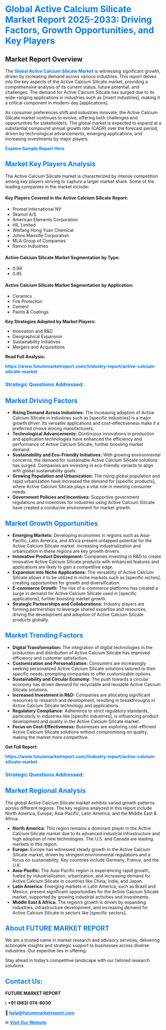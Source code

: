 <h1 style="color: #007BFF;">Global Active Calcium Silicate Market Report 2025-2033: Driving Factors, Growth Opportunities, and Key Players</h1>

<section id="overview">
<h2>Market Report Overview</h2>
<p>The <a href="https://www.futuremarketreport.com//industry-report/active-calcium-silicate-market" style="color: #007BFF; text-decoration: none;"><strong>Global Active Calcium Silicate Market</strong></a> is witnessing significant growth, driven by increasing demand across various industries. This report delves into the key aspects of the Active Calcium Silicate market, providing a comprehensive analysis of its current status, future potential, and challenges. The demand for Active Calcium Silicate has surged due to its wide-ranging applications in industries such as [insert industries], making it a critical component in modern-day [applications].</p>
<p>As consumer preferences shift and industries innovate, the Active Calcium Silicate market continues to evolve, offering both challenges and opportunities for stakeholders. The global market is expected to expand at a substantial compound annual growth rate (CAGR) over the forecast period, driven by technological advancements, emerging applications, and increasing investments by major players.</p>
</section>

<section id="overview">
<p><a href="https://www.futuremarketreport.com//request-sample/reportId=63083" style="color: #007BFF; text-decoration: none;"><strong>Explore Sample Report Here</strong></a></p>
</section>

<section id="key-players">
<h2 style="color: #007BFF;">Market Key Players Analysis</h2>
<p>The Active Calcium Silicate market is characterized by intense competition among key players striving to capture a larger market share. Some of the leading companies in the market include:</p>
<h4>Key Players Covered in the Active Calcium Silicate Report:</h4>
<ul><li>Promat International NV</li><li>Skamol A/S</li><li>American Elements Corporation</li><li>HIL Limited</li><li>Weifang Hong Yuan Chemical</li><li>Johns Manville Corporation</li><li>MLA Group of Companies</li><li>Ramco Industries</li></ul>
<h4>Active Calcium Silicate Market Segmentation by Type:</h4>
<ul><li>0.99</li><li>0.95</li></ul>

<h4>Active Calcium Silicate Market Segmentation by Application:</h4>
<ul><li>Ceramics</li><li>Fire Protection</li><li>Cement</li><li>Paints &amp; Coatings</li></ul>
<p><strong>Key Strategies Adopted by Market Players:</strong></p>
<ul>
<li>Innovation and R&D</li>
<li>Geographical Expansion</li>
<li>Sustainability Initiatives</li>
<li>Mergers and Acquisitions</li>
</ul>
</section>

<section>
<p><strong>Read Full Analysis: </strong></p><a href="https://www.futuremarketreport.com//industry-report/active-calcium-silicate-market" style="color: #007BFF; text-decoration: none;"><strong>https://www.futuremarketreport.com//industry-report/active-calcium-silicate-market</strong></a>
<h3 style="color: #007BFF;">Strategic Questions Addressed:</h3>
</section>

<section id="driving-factors">
<h2 style="color: #007BFF;">Market Driving Factors</h2>
<ul>
<li><strong>Rising Demand Across Industries:</strong> The increasing adoption of Active Calcium Silicate in industries such as [specific industries] is a major growth driver. Its versatile applications and cost-effectiveness make it a preferred choice among manufacturers.</li>
<li><strong>Technological Advancements:</strong> Continuous innovations in production and application technologies have enhanced the efficiency and performance of Active Calcium Silicate, further boosting market demand.</li>
<li><strong>Sustainability and Eco-Friendly Initiatives:</strong> With growing environmental concerns, the demand for sustainable Active Calcium Silicate solutions has surged. Companies are investing in eco-friendly variants to align with global sustainability goals.</li>
<li><strong>Growing Population and Urbanization:</strong> The rising global population and rapid urbanization have increased the demand for [specific products], where Active Calcium Silicate plays a vital role in meeting consumer needs.</li>
<li><strong>Government Policies and Incentives:</strong> Supportive government regulations and incentives for industries using Active Calcium Silicate have created a conducive environment for market growth.</li>
</ul>
</section>

<section id="growth-opportunities">
<h2 style="color: #007BFF;">Market Growth Opportunities</h2>
<ul>
<li><strong>Emerging Markets:</strong> Developing economies in regions such as Asia-Pacific, Latin America, and Africa present untapped potential for the Active Calcium Silicate market. Increasing industrialization and urbanization in these regions are key growth drivers.</li>
<li><strong>Innovative Product Development:</strong> Companies investing in R&D to create innovative Active Calcium Silicate products with enhanced features and applications are likely to gain a competitive edge.</li>
<li><strong>Expansion into Niche Applications:</strong> The versatility of Active Calcium Silicate allows it to be utilized in niche markets such as [specific niches], creating opportunities for growth and diversification.</li>
<li><strong>E-commerce Growth:</strong> The rise of e-commerce platforms has created a surge in demand for Active Calcium Silicate used in [specific applications], further boosting market growth.</li>
<li><strong>Strategic Partnerships and Collaborations:</strong> Industry players are forming partnerships to leverage shared expertise and resources, driving the development and adoption of Active Calcium Silicate products globally.</li>
</ul>
</section>

<section id="trending-factors">
<h2 style="color: #007BFF;">Market Trending Factors</h2>
<ul>
<li><strong>Digital Transformation:</strong> The integration of digital technologies in the production and distribution of Active Calcium Silicate has improved efficiency and customer satisfaction.</li>
<li><strong>Customization and Personalization:</strong> Consumers are increasingly seeking personalized Active Calcium Silicate solutions tailored to their specific needs, prompting companies to offer customizable options.</li>
<li><strong>Sustainability and Circular Economy:</strong> The push towards a circular economy has driven demand for recyclable and reusable Active Calcium Silicate solutions.</li>
<li><strong>Increased Investment in R&D:</strong> Companies are allocating significant resources to research and development, resulting in breakthroughs in Active Calcium Silicate technology and applications.</li>
<li><strong>Regulatory Compliance:</strong> Adherence to strict regulatory standards, particularly in industries like [specific industries], is influencing product development and quality in the Active Calcium Silicate market.</li>
<li><strong>Focus on Cost-Effectiveness:</strong> Businesses are exploring cost-efficient Active Calcium Silicate solutions without compromising on quality, making the market more competitive.</li>
</ul>
</section>

<section>
<p><strong>Get Full Report: </strong></p><a href="https://www.futuremarketreport.com//industry-report/active-calcium-silicate-market" style="color: #007BFF; text-decoration: none;"><strong>https://www.futuremarketreport.com//industry-report/active-calcium-silicate-market</strong></a>
<h3 style="color: #007BFF;">Strategic Questions Addressed:</h3>
</section>


<section id="regional-analysis">
<h2 style="color: #007BFF;">Market Regional Analysis</h2>
<p>The global Active Calcium Silicate market exhibits varied growth patterns across different regions. The key regions analyzed in this report include North America, Europe, Asia-Pacific, Latin America, and the Middle East & Africa:</p>
<ul>
<li><strong>North America:</strong> This region remains a dominant player in the Active Calcium Silicate market due to its advanced industrial infrastructure and high adoption of new technologies. The U.S. and Canada are leading markets in this region.</li>
<li><strong>Europe:</strong> Europe has witnessed steady growth in the Active Calcium Silicate market, driven by stringent environmental regulations and a focus on sustainability. Key countries include Germany, France, and the U.K.</li>
<li><strong>Asia-Pacific:</strong> The Asia-Pacific region is experiencing rapid growth, fueled by industrialization, urbanization, and increasing demand for Active Calcium Silicate in countries like China, India, and Japan.</li>
<li><strong>Latin America:</strong> Emerging markets in Latin America, such as Brazil and Mexico, present significant opportunities for the Active Calcium Silicate market, supported by growing industrial activities and investments.</li>
<li><strong>Middle East & Africa:</strong> The region’s growth is driven by expanding industries, infrastructure development, and increasing demand for Active Calcium Silicate in sectors like [specific sectors].</li>
</ul>
</section>

<footer>
<h2 style="color: #007BFF;">About FUTURE MARKET REPORT</h2>
<p>We are a trusted name in market research and advisory services, delivering actionable insights and strategic support to businesses across diverse industries. Our expertise lies in offering:</p>

<p>Stay ahead in today’s competitive landscape with our tailored research solutions.</p>

<h2 style="color: #007BFF;">Contact Us:</h2>
<p><strong>FUTURE MARKET REPORT</strong></p>
<p>📞 <strong>+91 (883) 074-8030</strong></p>
<p>📧 <strong><a href="mailto:help@futuremarketreport.com" style="color: #007BFF;">help@futuremarketreport.com</a></strong></p>
<p>🌐 <strong><a href="https://www.futuremarketreport.com/" style="color: #007BFF;">Visit Our Website</a></strong></p>
</footer>